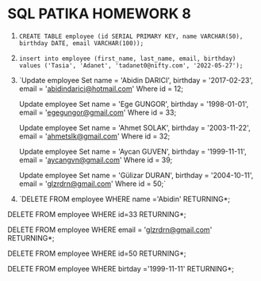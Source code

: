 # SQL PATIKA HOMEWORK 8
1. `CREATE TABLE employee (id SERIAL PRIMARY KEY, name VARCHAR(50), birthday DATE, email VARCHAR(100));`
2. `insert into employee (first_name, last_name, email, birthday) values ('Tasia', 'Adanet', 'tadanet0@nifty.com', '2022-05-27');`
3. 	`Update employee
	Set
	name = 'Abidin DARICI',
	birthday  = '2017-02-23',
	email = 'abidindarici@hotmail.com'
	Where id = 12;
	
	Update employee
	Set
	name = 'Ege GUNGOR',
	birthday  = '1998-01-01',
	email = 'egegungor@gmail.com'
	Where id = 33;
	
	Update employee
	Set
	name = 'Ahmet SOLAK',
	birthday  = '2003-11-22',
	email = 'ahmetslk@gmail.com'
	Where id = 32;
	
	Update employee
	Set
	name = 'Aycan GUVEN',
	birthday  = '1999-11-11',
	email = 'aycangvn@gmail.com'
	Where id = 39;
	
	Update employee
	Set
	name = 'Gülizar DURAN',
	birthday  = '2004-10-11',
	email = 'glzrdrn@gmail.com'
	Where id = 50;`
4. `DELETE FROM employee
WHERE name ='Abidin'
RETURNING*;

DELETE FROM employee
WHERE id=33
RETURNING*;

DELETE FROM employee
WHERE email = 'glzrdrn@gmail.com'
RETURNING*;

DELETE FROM employee
WHERE id=50
RETURNING*;

DELETE FROM employee
WHERE birtday ='1999-11-11'
RETURNING*;
